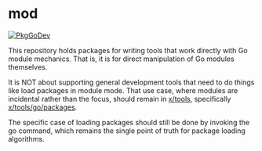 # mod

[![PkgGoDev](https://pkg.go.dev/badge/golang.org/x/mod)](https://pkg.go.dev/golang.org/x/mod)

This repository holds packages for writing tools
that work directly with Go module mechanics.
That is, it is for direct manipulation of Go modules themselves.

It is NOT about supporting general development tools that
need to do things like load packages in module mode.
That use case, where modules are incidental rather than the focus,
should remain in [x/tools](https://pkg.go.dev/golang/org/x/tools),
specifically [x/tools/go/packages](https://pkg.go.dev/golang.org/x/tools/go/packages).

The specific case of loading packages should still be done by
invoking the go command, which remains the single point of
truth for package loading algorithms.
